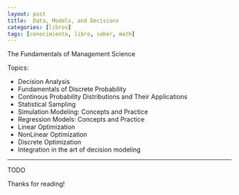 ```yaml
---
layout: post
title:  Data, Models, and Decisions
categories: [libros]
tags: [conocimiento, libro, saber, math]
---
```


<!--Resumen-->

The Fundamentals of Management Science

Topics:
- Decision Analysis
- Fundamentals of Discrete Probability
- Continous Probability Distributions and Their Applications
- Statistical Sampling
- Simulation Modeling: Concepts and Practice
- Regression Models: Concepts and Practice
- Linear Optimization
- NonLinear Optimization
- Discrete Optimization
- Integration in the art of decision modeling

---

<!--more-->
TODO
  
Thanks for reading!